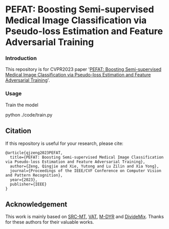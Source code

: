 # PEFAT: Boosting Semi-supervised Medical Image Classification via Pseudo-loss Estimation and Feature Adversarial Training

### Introduction

This repository is for CVPR2023 paper '[PEFAT: Boosting Semi-supervised Medical Image Classification via Pseudo-loss Estimation and Feature Adversarial Training](https://openaccess.thecvf.com/content/CVPR2023/papers/Zeng_PEFAT_Boosting_Semi-Supervised_Medical_Image_Classification_via_Pseudo-Loss_Estimation_and_CVPR_2023_paper.pdf)'.   

### Usage
Train the model

python ./code/train.py

## Citation

If this repository is useful for your research, please cite:
```
@article{qjzeng2023PEFAT,
  title={PEFAT: Boosting Semi-supervised Medical Image Classification via Pseudo-loss Estimation and Feature Adversarial Training},
  author={Zeng, Qingjie and Xie, Yutong and Lu Zilin and Xia Yong},
  journal={Proceedings of the IEEE/CVF Conference on Computer Vision and Pattern Recognition},
  year={2023},
  publisher={IEEE}
}
```

## Acknowledgement
This work is mainly based on [SRC-MT](https://github.com/liuquande/SRC-MT), [VAT](https://arxiv.org/pdf/1704.03976.pdf), [M-DYR](https://arxiv.org/pdf/1904.11238.pdf) and [DivideMix](https://openreview.net/pdf?id=HJgExaVtwr). Thanks for these authors for their valuable works.
